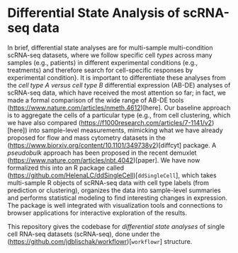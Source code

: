 # Differential State Analysis of scRNA-seq data

In brief, differential state analyses are for multi-sample multi-condition scRNA-seq datasets, where we follow specific cell _types_ across many samples (e.g., patients) in different experimental conditions (e.g., treatments) and therefore search for cell-specific responses by experimental condition}.  It is important to differentiate these analyses from the _cell type A versus cell type B_ differential expression (AB-DE) analyses of scRNA-seq data, which have received the most attention so far; in fact, we made a formal comparison of the wide range of AB-DE tools (https://www.nature.com/articles/nmeth.4612)[here]. Our baseline approach is to aggregate the cells of a particular type (e.g., from cell clustering, which we have also compared (https://f1000research.com/articles/7-1141/v2)[here]) into sample-level measurements, mimicking what we have already proposed for flow and mass cytometry datasets in the (https://www.biorxiv.org/content/10.1101/349738v2)[diffcyt] package. A *pseudobulk* approach has been proposed in the recent demuxlet (https://www.nature.com/articles/nbt.4042)[paper]. We have now formalized this into an R package called (https://github.com/HelenaLC/ddSingleCell)[`ddSingleCell`], which takes multi-sample R objects of scRNA-seq data with cell type labels (from prediction or clustering), organizes the data into sample-level summaries and performs statistical modeling to find interesting changes in expression. The package is well integrated with visualization tools and connections to browser applications for interactive exploration of the results.

This repository gives the codebase for *differential state analyses* of single cell RNA-seq datasets (scRNA-seq), done under the (https://github.com/jdblischak/workflowr)[`workflowr`] structure.
